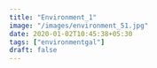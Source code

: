```yaml
---
title: "Environment_1"
image: "/images/environment_51.jpg"
date: 2020-01-02T10:45:38+05:30
tags: ["environmentgal"]
draft: false
---
```


